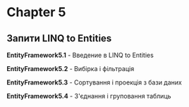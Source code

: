 # Chapter 5
## Запити LINQ to Entities

**EntityFramework5.1** - Введение в LINQ to Entities

**EntityFramework5.2** - Вибірка і фільтрація

**EntityFramework5.3** - Сортування і проекція з бази даних

**EntityFramework5.4** - З'єднання і груповання таблиць